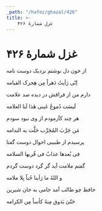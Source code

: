 ```yaml
---
_path: "/hafez/ghazal/426"
title: >-
    غزل شمارهٔ ۴۲۶
---
```

# غزل شمارهٔ ۴۲۶

<div class="b" id="bn1"><div class="m1"><p>از خون دل نوشتم نزدیک دوست نامه</p></div>
<div class="m2"><p>اِنّی رَأیتُ دَهراً مِن هِجرک القیامه</p></div></div>
<div class="b" id="bn2"><div class="m1"><p>دارم من از فراقش در دیده صد علامت</p></div>
<div class="m2"><p>لَیسَت دُموعُ عَینی هٰذا لَنا العلامه</p></div></div>
<div class="b" id="bn3"><div class="m1"><p>هر چند کآزمودم از وی نبود سودم</p></div>
<div class="m2"><p>مَن جَرَّبَ المُجَرِّب حَلَّت به الندامه</p></div></div>
<div class="b" id="bn4"><div class="m1"><p>پرسیدم از طبیبی احوال دوست گفتا</p></div>
<div class="m2"><p>فی بُعدها عذابٌ فی قُربها السلامه</p></div></div>
<div class="b" id="bn5"><div class="m1"><p>گفتم ملامت آید گر گرد دوست گردم</p></div>
<div class="m2"><p>و اللهُ ما رَأینا حُباً بِلا ملامه</p></div></div>
<div class="b" id="bn6"><div class="m1"><p>حافظ چو طالب آمد جامی به جان شیرین</p></div>
<div class="m2"><p>حَتّیٰ یَذوق مِنهُ کأساً مِن الکرامه</p></div></div>
